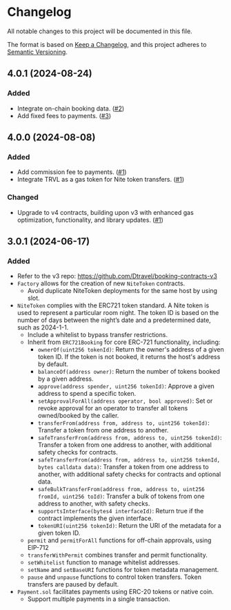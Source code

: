 # Changelog

All notable changes to this project will be documented in this file.

The format is based on [Keep a Changelog](https://keepachangelog.com/en/1.0.0/),
and this project adheres to [Semantic Versioning](https://semver.org/spec/v2.0.0.html).

## 4.0.1 (2024-08-24)

### Added

- Integrate on-chain booking data. ([#2](https://github.com/Dtravel/contracts/pull/2))
- Add fixed fees to payments. ([#3](https://github.com/Dtravel/contracts/pull/3))

## 4.0.0 (2024-08-08)

### Added

- Add commission fee to payments. ([#1](https://github.com/Dtravel/contracts/pull/1))
- Integrate TRVL as a gas token for Nite token transfers. ([#1](https://github.com/Dtravel/contracts/pull/1))

### Changed

- Upgrade to v4 contracts, building upon v3 with enhanced gas optimization, functionality, and library updates. ([#1](https://github.com/Dtravel/contracts/pull/1))

## 3.0.1 (2024-06-17)

### Added

- Refer to the v3 repo: https://github.com/Dtravel/booking-contracts-v3
- `Factory` allows for the creation of new `NiteToken` contracts.
  - Avoid duplicate NiteToken deployments for the same host by using slot.
- `NiteToken` complies with the ERC721 token standard. A Nite token is used to represent a particular room night. The token ID is based on the number of days between the night’s date and a predetermined date, such as 2024-1-1.
  - Include a whitelist to bypass transfer restrictions.
  - Inherit from `ERC721Booking` for core ERC-721 functionality, including:
    - `ownerOf(uint256 tokenId)`: Return the owner's address of a given token ID. If the token is not booked, it returns the host's address by default.
    - `balanceOf(address owner)`: Return the number of tokens booked by a given address.
    - `approve(address spender, uint256 tokenId)`: Approve a given address to spend a specific token.
    - `setApprovalForAll(address operator, bool approved)`: Set or revoke approval for an operator to transfer all tokens owned/booked by the caller.
    - `transferFrom(address from, address to, uint256 tokenId)`: Transfer a token from one address to another.
    - `safeTransferFrom(address from, address to, uint256 tokenId)`: Transfer a token from one address to another, with additional safety checks for contracts.
    - `safeTransferFrom(address from, address to, uint256 tokenId, bytes calldata data)`: Transfer a token from one address to another, with additional safety checks for contracts and optional data.
    - `safeBulkTransferFrom(address from, address to, uint256 fromId, uint256 toId)`: Transfer a bulk of tokens from one address to another, with safety checks.
    - `supportsInterface(bytes4 interfaceId)`: Return true if the contract implements the given interface.
    - `tokenURI(uint256 tokenId)`: Return the URI of the metadata for a given token ID.
  - `permit` and `permitForAll` functions for off-chain approvals, using EIP-712
  - `transferWithPermit` combines transfer and permit functionality.
  - `setWhitelist` function to manage whitelist addresses.
  - `setName` and `setBaseURI` functions for token metadata management.
  - `pause` and `unpause` functions to control token transfers. Token transfers are paused by default.
- `Payment.sol` facilitates payments using ERC-20 tokens or native coin.
  - Support multiple payments in a single transaction.
